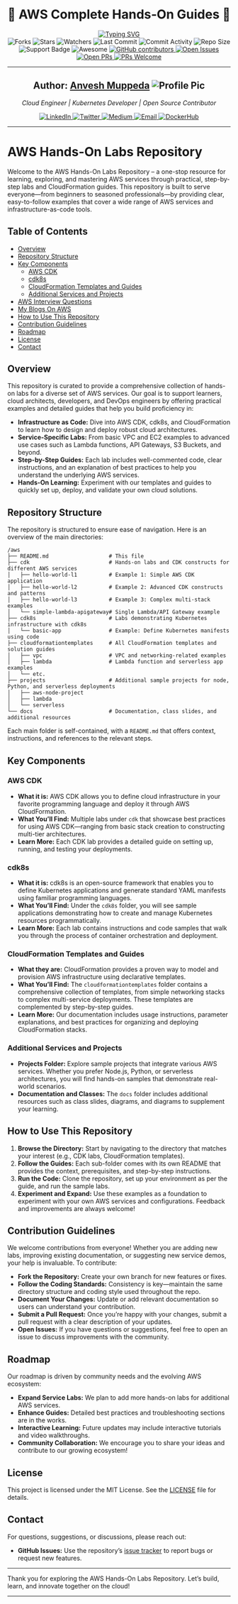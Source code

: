 <div align="center"> 
  <h1>🚀 AWS Complete Hands‑On Guides 🌟</h1>
  
  <a href="https://github.com/anveshmuppeda/aws">
    <img src="https://readme-typing-svg.demolab.com?font=italic&weight=700&size=18&duration=4000&pause=1500&color=FF9900&center=true&width=600&lines=Learn+AWS+with+hands-on+guides+and+real+projects." alt="Typing SVG" />
  </a>  

  <br/>

  <!-- GitHub Repo Shields -->
  <img src="https://img.shields.io/github/forks/anveshmuppeda/aws" alt="Forks"/>
  <img src="https://img.shields.io/github/stars/anveshmuppeda/aws" alt="Stars"/>
  <img src="https://img.shields.io/github/watchers/anveshmuppeda/aws" alt="Watchers"/>
  <img src="https://img.shields.io/github/last-commit/anveshmuppeda/aws" alt="Last Commit"/>
  <img src="https://img.shields.io/github/commit-activity/m/anveshmuppeda/aws" alt="Commit Activity"/>
  <img src="https://img.shields.io/github/repo-size/anveshmuppeda/aws" alt="Repo Size"/>
  <img src="https://img.shields.io/static/v1?label=Support&message=If%20Useful&style=flat&color=BC4E99" alt="Support Badge"/>


  <img src="https://awesome.re/badge.svg" alt="Awesome"/>
  <a href="https://github.com/anveshmuppeda/aws/graphs/contributors">
    <img src="https://img.shields.io/github/contributors/anveshmuppeda/aws" alt="GitHub contributors"/>
  </a>
  <a href="https://github.com/anveshmuppeda/aws/issues">
    <img src="https://img.shields.io/github/issues/anveshmuppeda/aws" alt="Open Issues"/>
  </a>
  <a href="https://github.com/anveshmuppeda/aws/pulls">
    <img src="https://img.shields.io/github/issues-pr-raw/anveshmuppeda/aws" alt="Open PRs"/>
  </a>
  <a href="https://github.com/anveshmuppeda/aws/pulls">
    <img src="https://img.shields.io/badge/PRs-welcome-brightgreen.svg?style=flat-square" alt="PRs Welcome"/>
  </a>
</div>

---

<div align="center">
  <h2><b>Author: <a href="https://github.com/anveshmuppeda">Anvesh Muppeda</a> 
    <img src="https://avatars.githubusercontent.com/u/115966808?v=4&s=20" alt="Profile Pic"/></b>
  </h2>
  <p><i>Cloud Engineer | Kubernetes Developer | Open Source Contributor</i></p>

  <!-- Social Media Badges -->
  <a href="https://www.linkedin.com/in/anveshmuppeda/">
    <img src="https://img.shields.io/badge/LinkedIn-Connect-blue?logo=linkedin&style=flat" alt="LinkedIn"/>
  </a>
  <a href="https://twitter.com/Anvesh66743877">
    <img src="https://img.shields.io/badge/Twitter-Follow-blue?logo=twitter&style=flat" alt="Twitter"/>
  </a>
  <a href="https://medium.com/@muppedaanvesh">
    <img src="https://img.shields.io/badge/Medium-Blog-black?logo=medium&style=flat" alt="Medium"/>
  </a>
  <a href="mailto:muppedaanvesh@gmail.com">
    <img src="https://img.shields.io/badge/Email-Contact%20Me-red?logo=gmail&style=flat" alt="Email"/>
  </a>
  <a href="https://hub.docker.com/u/anvesh35">
    <img src="https://img.shields.io/badge/DockerHub-Profile-blue?logo=docker&style=flat" alt="DockerHub"/>
  </a>
</div>

---
# AWS Hands-On Labs Repository

Welcome to the AWS Hands-On Labs Repository – a one-stop resource for learning, exploring, and mastering AWS services through practical, step-by-step labs and CloudFormation guides. This repository is built to serve everyone—from beginners to seasoned professionals—by providing clear, easy-to-follow examples that cover a wide range of AWS services and infrastructure-as-code tools.

## Table of Contents

- [Overview](#overview)
- [Repository Structure](#repository-structure)
- [Key Components](#key-components)
  - [AWS CDK](#aws-cdk)
  - [cdk8s](#cdk8s)
  - [CloudFormation Templates and Guides](#cloudformation-templates-and-guides)
  - [Additional Services and Projects](#additional-services-and-projects)
- [AWS Interview Questions](#awsinterviewquestions)
- [My Blogs On AWS](#my-blogs-on-aws)
- [How to Use This Repository](#how-to-use-this-repository)
- [Contribution Guidelines](#contribution-guidelines)
- [Roadmap](#roadmap)
- [License](#license)
- [Contact](#contact)

## Overview

This repository is curated to provide a comprehensive collection of hands-on labs for a diverse set of AWS services. Our goal is to support learners, cloud architects, developers, and DevOps engineers by offering practical examples and detailed guides that help you build proficiency in:
- **Infrastructure as Code:** Dive into AWS CDK, cdk8s, and CloudFormation to learn how to design and deploy robust cloud architectures.
- **Service-Specific Labs:** From basic VPC and EC2 examples to advanced use cases such as Lambda functions, API Gateways, S3 Buckets, and beyond.
- **Step-by-Step Guides:** Each lab includes well-commented code, clear instructions, and an explanation of best practices to help you understand the underlying AWS services.
- **Hands-On Learning:** Experiment with our templates and guides to quickly set up, deploy, and validate your own cloud solutions.

## Repository Structure

The repository is structured to ensure ease of navigation. Here is an overview of the main directories:

```
/aws
├── README.md                   # This file
├── cdk                         # Hands-on labs and CDK constructs for different AWS services
│   ├── hello-world-l1          # Example 1: Simple AWS CDK application
│   ├── hello-world-l2          # Example 2: Advanced CDK constructs and patterns
│   ├── hello-world-l3          # Example 3: Complex multi-stack examples
│   └── simple-lambda-apigateway# Single Lambda/API Gateway example
├── cdk8s                       # Labs demonstrating Kubernetes infrastructure with cdk8s
│   └── basic-app               # Example: Define Kubernetes manifests using code
├── cloudformationtemplates     # All CloudFormation templates and solution guides
│   ├── vpc                     # VPC and networking-related examples
│   ├── lambda                  # Lambda function and serverless app examples
│   └── etc.
├── projects                    # Additional sample projects for node, Python, and serverless deployments
│   ├── aws-node-project
│   ├── lambda
│   └── serverless
└── docs                        # Documentation, class slides, and additional resources
```

Each main folder is self-contained, with a `README.md` that offers context, instructions, and references to the relevant steps.

## Key Components

### AWS CDK

- **What it is:** AWS CDK allows you to define cloud infrastructure in your favorite programming language and deploy it through AWS CloudFormation.
- **What You’ll Find:** Multiple labs under `cdk` that showcase best practices for using AWS CDK—ranging from basic stack creation to constructing multi-tier architectures.
- **Learn More:** Each CDK lab provides a detailed guide on setting up, running, and testing your deployments.

### cdk8s

- **What it is:** cdk8s is an open-source framework that enables you to define Kubernetes applications and generate standard YAML manifests using familiar programming languages.
- **What You’ll Find:** Under the `cdk8s` folder, you will see sample applications demonstrating how to create and manage Kubernetes resources programmatically.
- **Learn More:** Each lab contains instructions and code samples that walk you through the process of container orchestration and deployment.

### CloudFormation Templates and Guides

- **What they are:** CloudFormation provides a proven way to model and provision AWS infrastructure using declarative templates.
- **What You’ll Find:** The `cloudformationtemplates` folder contains a comprehensive collection of templates, from simple networking stacks to complex multi-service deployments. These templates are complemented by step-by-step guides.
- **Learn More:** Our documentation includes usage instructions, parameter explanations, and best practices for organizing and deploying CloudFormation stacks.

### Additional Services and Projects

- **Projects Folder:** Explore sample projects that integrate various AWS services. Whether you prefer Node.js, Python, or serverless architectures, you will find hands-on samples that demonstrate real-world scenarios.
- **Documentation and Classes:** The `docs` folder includes additional resources such as class slides, diagrams, and diagrams to supplement your learning.

## How to Use This Repository

1. **Browse the Directory:** Start by navigating to the directory that matches your interest (e.g., CDK labs, CloudFormation templates).
2. **Follow the Guides:** Each sub-folder comes with its own README that provides the context, prerequisites, and step-by-step instructions.
3. **Run the Code:** Clone the repository, set up your environment as per the guide, and run the sample labs.
4. **Experiment and Expand:** Use these examples as a foundation to experiment with your own AWS services and configurations. Feedback and improvements are always welcome!

## Contribution Guidelines

We welcome contributions from everyone! Whether you are adding new labs, improving existing documentation, or suggesting new service demos, your help is invaluable. To contribute:

- **Fork the Repository:** Create your own branch for new features or fixes.
- **Follow the Coding Standards:** Consistency is key—maintain the same directory structure and coding style used throughout the repo.
- **Document Your Changes:** Update or add relevant documentation so users can understand your contribution.
- **Submit a Pull Request:** Once you’re happy with your changes, submit a pull request with a clear description of your updates.
- **Open Issues:** If you have questions or suggestions, feel free to open an issue to discuss improvements with the community.

## Roadmap

Our roadmap is driven by community needs and the evolving AWS ecosystem:
- **Expand Service Labs:** We plan to add more hands-on labs for additional AWS services.
- **Enhance Guides:** Detailed best practices and troubleshooting sections are in the works.
- **Interactive Learning:** Future updates may include interactive tutorials and video walkthroughs.
- **Community Collaboration:** We encourage you to share your ideas and contribute to our growing ecosystem!

## License

This project is licensed under the MIT License. See the [LICENSE](./LICENSE) file for details.

## Contact

For questions, suggestions, or discussions, please reach out:
- **GitHub Issues:** Use the repository’s [issue tracker](https://github.com/anveshmuppeda/aws/issues) to report bugs or request new features.

---

Thank you for exploring the AWS Hands-On Labs Repository. Let’s build, learn, and innovate together on the cloud!

---
